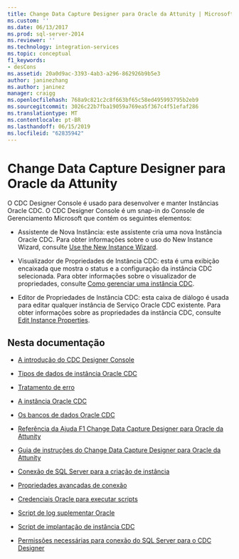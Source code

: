 ```yaml
---
title: Change Data Capture Designer para Oracle da Attunity | Microsoft Docs
ms.custom: ''
ms.date: 06/13/2017
ms.prod: sql-server-2014
ms.reviewer: ''
ms.technology: integration-services
ms.topic: conceptual
f1_keywords:
- desCons
ms.assetid: 20a0d9ac-3393-4ab3-a296-862926b9b5e3
author: janinezhang
ms.author: janinez
manager: craigg
ms.openlocfilehash: 768a9c821c2c8f663bf65c58ed495993795b2eb9
ms.sourcegitcommit: 3026c22b7fba19059a769ea5f367c4f51efaf286
ms.translationtype: MT
ms.contentlocale: pt-BR
ms.lasthandoff: 06/15/2019
ms.locfileid: "62835942"
---
```

# <a name="change-data-capture-designer-for-oracle-by-attunity"></a>Change Data Capture Designer para Oracle da Attunity
  O CDC Designer Console é usado para desenvolver e manter Instâncias Oracle CDC. O CDC Designer Console é um snap-in do Console de Gerenciamento Microsoft que contém os seguintes elementos:  
  
-   Assistente de Nova Instância: este assistente cria uma nova Instância Oracle CDC. Para obter informações sobre o uso do New Instance Wizard, consulte [Use the New Instance Wizard](use-the-new-instance-wizard.md).  
  
-   Visualizador de Propriedades de Instância CDC: esta é uma exibição encaixada que mostra o status e a configuração da instância CDC selecionada. Para obter informações sobre o visualizador de propriedades, consulte [Como gerenciar uma instância CDC](manage-a-cdc-instance.md).  
  
-   Editor de Propriedades de Instância CDC: esta caixa de diálogo é usada para editar qualquer instância de Serviço Oracle CDC existente. Para obter informações sobre as propriedades da instância CDC, consulte [Edit Instance Properties](edit-instance-properties.md).  
  
## <a name="in-this-documentation"></a>Nesta documentação  
  
-   [A introdução do CDC Designer Console](the-cdc-designer-console-introduction.md)  
  
-   [Tipos de dados de instância Oracle CDC](oracle-cdc-instance-data-types.md)  
  
-   [Tratamento de erro](error-handling.md)  
  
-   [A instância Oracle CDC](the-oracle-cdc-instance.md)  
  
-   [Os bancos de dados Oracle CDC](the-oracle-cdc-databases.md)  
  
-   [Referência da Ajuda F1 Change Data Capture Designer para Oracle da Attunity](change-data-capture-designer-for-oracle-by-attunity-f1-help-reference.md)  
  
-   [Guia de instruções do Change Data Capture Designer para Oracle da Attunity](change-data-capture-designer-for-oracle-by-attunity-how-to-guide.md)  
  
-   [Conexão de SQL Server para a criação de instância](sql-server-connection-for-instance-creation.md)  
  
-   [Propriedades avançadas de conexão](advanced-connection-properties.md)  
  
-   [Credenciais Oracle para executar scripts](oracle-credentials-for-running-script.md)  
  
-   [Script de log suplementar Oracle](oracle-supplemental-logging-script.md)  
  
-   [Script de implantação de instância CDC](cdc-instance-deployment-script.md)  
  
-   [Permissões necessárias para conexão do SQL Server para o CDC Designer](sql-server-connection-required-permissions-for-the-cdc-designer.md)  
  
  
